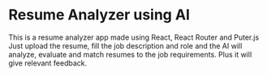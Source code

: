 # Resume Analyzer using AI

This is a resume analyzer app made using React, React Router and Puter.js
Just upload the resume, fill the job description and role and the AI will analyze, evaluate and match resumes to the job requirements. Plus it will give relevant feedback.  
